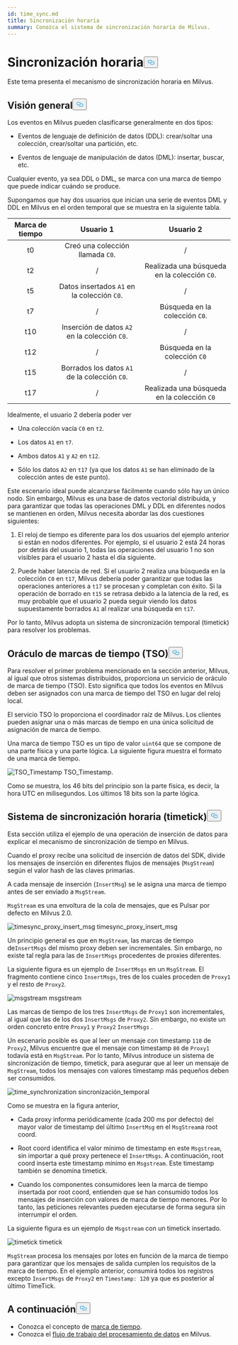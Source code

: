 ```yaml
---
id: time_sync.md
title: Sincronización horaria
summary: Conozca el sistema de sincronización horaria de Milvus.
---
```


<h1 id="Time-Synchronization" class="common-anchor-header">Sincronización horaria<button data-href="#Time-Synchronization" class="anchor-icon" translate="no">
      <svg translate="no"
        aria-hidden="true"
        focusable="false"
        height="20"
        version="1.1"
        viewBox="0 0 16 16"
        width="16"
      >
        <path
          fill="#0092E4"
          fill-rule="evenodd"
          d="M4 9h1v1H4c-1.5 0-3-1.69-3-3.5S2.55 3 4 3h4c1.45 0 3 1.69 3 3.5 0 1.41-.91 2.72-2 3.25V8.59c.58-.45 1-1.27 1-2.09C10 5.22 8.98 4 8 4H4c-.98 0-2 1.22-2 2.5S3 9 4 9zm9-3h-1v1h1c1 0 2 1.22 2 2.5S13.98 12 13 12H9c-.98 0-2-1.22-2-2.5 0-.83.42-1.64 1-2.09V6.25c-1.09.53-2 1.84-2 3.25C6 11.31 7.55 13 9 13h4c1.45 0 3-1.69 3-3.5S14.5 6 13 6z"
        ></path>
      </svg>
    </button></h1><p>Este tema presenta el mecanismo de sincronización horaria en Milvus.</p>
<h2 id="Overview" class="common-anchor-header">Visión general<button data-href="#Overview" class="anchor-icon" translate="no">
      <svg translate="no"
        aria-hidden="true"
        focusable="false"
        height="20"
        version="1.1"
        viewBox="0 0 16 16"
        width="16"
      >
        <path
          fill="#0092E4"
          fill-rule="evenodd"
          d="M4 9h1v1H4c-1.5 0-3-1.69-3-3.5S2.55 3 4 3h4c1.45 0 3 1.69 3 3.5 0 1.41-.91 2.72-2 3.25V8.59c.58-.45 1-1.27 1-2.09C10 5.22 8.98 4 8 4H4c-.98 0-2 1.22-2 2.5S3 9 4 9zm9-3h-1v1h1c1 0 2 1.22 2 2.5S13.98 12 13 12H9c-.98 0-2-1.22-2-2.5 0-.83.42-1.64 1-2.09V6.25c-1.09.53-2 1.84-2 3.25C6 11.31 7.55 13 9 13h4c1.45 0 3-1.69 3-3.5S14.5 6 13 6z"
        ></path>
      </svg>
    </button></h2><p>Los eventos en Milvus pueden clasificarse generalmente en dos tipos:</p>
<ul>
<li><p>Eventos de lenguaje de definición de datos (DDL): crear/soltar una colección, crear/soltar una partición, etc.</p></li>
<li><p>Eventos de lenguaje de manipulación de datos (DML): insertar, buscar, etc.</p></li>
</ul>
<p>Cualquier evento, ya sea DDL o DML, se marca con una marca de tiempo que puede indicar cuándo se produce.</p>
<p>Supongamos que hay dos usuarios que inician una serie de eventos DML y DDL en Milvus en el orden temporal que se muestra en la siguiente tabla.</p>
<table>
<thead>
<tr><th style="text-align:center">Marca de tiempo</th><th style="text-align:center">Usuario 1</th><th style="text-align:center">Usuario 2</th></tr>
</thead>
<tbody>
<tr><td style="text-align:center">t0</td><td style="text-align:center">Creó una colección llamada <code translate="no">C0</code>.</td><td style="text-align:center">/</td></tr>
<tr><td style="text-align:center">t2</td><td style="text-align:center">/</td><td style="text-align:center">Realizada una búsqueda en la colección <code translate="no">C0</code>.</td></tr>
<tr><td style="text-align:center">t5</td><td style="text-align:center">Datos insertados <code translate="no">A1</code> en la colección <code translate="no">C0</code>.</td><td style="text-align:center">/</td></tr>
<tr><td style="text-align:center">t7</td><td style="text-align:center">/</td><td style="text-align:center">Búsqueda en la colección <code translate="no">C0</code>.</td></tr>
<tr><td style="text-align:center">t10</td><td style="text-align:center">Inserción de datos <code translate="no">A2</code> en la colección <code translate="no">C0</code>.</td><td style="text-align:center">/</td></tr>
<tr><td style="text-align:center">t12</td><td style="text-align:center">/</td><td style="text-align:center">Búsqueda en la colección <code translate="no">C0</code></td></tr>
<tr><td style="text-align:center">t15</td><td style="text-align:center">Borrados los datos <code translate="no">A1</code> de la colección <code translate="no">C0</code>.</td><td style="text-align:center">/</td></tr>
<tr><td style="text-align:center">t17</td><td style="text-align:center">/</td><td style="text-align:center">Realizada una búsqueda en la colección <code translate="no">C0</code></td></tr>
</tbody>
</table>
<p>Idealmente, el usuario 2 debería poder ver</p>
<ul>
<li><p>Una colección vacía <code translate="no">C0</code> en <code translate="no">t2</code>.</p></li>
<li><p>Los datos <code translate="no">A1</code> en <code translate="no">t7</code>.</p></li>
<li><p>Ambos datos <code translate="no">A1</code> y <code translate="no">A2</code> en <code translate="no">t12</code>.</p></li>
<li><p>Sólo los datos <code translate="no">A2</code> en <code translate="no">t17</code> (ya que los datos <code translate="no">A1</code> se han eliminado de la colección antes de este punto).</p></li>
</ul>
<p>Este escenario ideal puede alcanzarse fácilmente cuando sólo hay un único nodo. Sin embargo, Milvus es una base de datos vectorial distribuida, y para garantizar que todas las operaciones DML y DDL en diferentes nodos se mantienen en orden, Milvus necesita abordar las dos cuestiones siguientes:</p>
<ol>
<li><p>El reloj de tiempo es diferente para los dos usuarios del ejemplo anterior si están en nodos diferentes. Por ejemplo, si el usuario 2 está 24 horas por detrás del usuario 1, todas las operaciones del usuario 1 no son visibles para el usuario 2 hasta el día siguiente.</p></li>
<li><p>Puede haber latencia de red. Si el usuario 2 realiza una búsqueda en la colección <code translate="no">C0</code> en <code translate="no">t17</code>, Milvus debería poder garantizar que todas las operaciones anteriores a <code translate="no">t17</code> se procesan y completan con éxito. Si la operación de borrado en <code translate="no">t15</code> se retrasa debido a la latencia de la red, es muy probable que el usuario 2 pueda seguir viendo los datos supuestamente borrados <code translate="no">A1</code> al realizar una búsqueda en <code translate="no">t17</code>.</p></li>
</ol>
<p>Por lo tanto, Milvus adopta un sistema de sincronización temporal (timetick) para resolver los problemas.</p>
<h2 id="Timestamp-oracle-TSO" class="common-anchor-header">Oráculo de marcas de tiempo (TSO)<button data-href="#Timestamp-oracle-TSO" class="anchor-icon" translate="no">
      <svg translate="no"
        aria-hidden="true"
        focusable="false"
        height="20"
        version="1.1"
        viewBox="0 0 16 16"
        width="16"
      >
        <path
          fill="#0092E4"
          fill-rule="evenodd"
          d="M4 9h1v1H4c-1.5 0-3-1.69-3-3.5S2.55 3 4 3h4c1.45 0 3 1.69 3 3.5 0 1.41-.91 2.72-2 3.25V8.59c.58-.45 1-1.27 1-2.09C10 5.22 8.98 4 8 4H4c-.98 0-2 1.22-2 2.5S3 9 4 9zm9-3h-1v1h1c1 0 2 1.22 2 2.5S13.98 12 13 12H9c-.98 0-2-1.22-2-2.5 0-.83.42-1.64 1-2.09V6.25c-1.09.53-2 1.84-2 3.25C6 11.31 7.55 13 9 13h4c1.45 0 3-1.69 3-3.5S14.5 6 13 6z"
        ></path>
      </svg>
    </button></h2><p>Para resolver el primer problema mencionado en la sección anterior, Milvus, al igual que otros sistemas distribuidos, proporciona un servicio de oráculo de marca de tiempo (TSO). Esto significa que todos los eventos en Milvus deben ser asignados con una marca de tiempo del TSO en lugar del reloj local.</p>
<p>El servicio TSO lo proporciona el coordinador raíz de Milvus. Los clientes pueden asignar una o más marcas de tiempo en una única solicitud de asignación de marca de tiempo.</p>
<p>Una marca de tiempo TSO es un tipo de valor <code translate="no">uint64</code> que se compone de una parte física y una parte lógica. La siguiente figura muestra el formato de una marca de tiempo.</p>
<p>
  
   <span class="img-wrapper"> <img translate="no" src="/docs/v2.5.x/assets/TSO_Timestamp.png" alt="TSO_Timestamp" class="doc-image" id="tso_timestamp" />
   </span> <span class="img-wrapper"> <span>TSO_Timestamp</span>. </span></p>
<p>Como se muestra, los 46 bits del principio son la parte física, es decir, la hora UTC en milisegundos. Los últimos 18 bits son la parte lógica.</p>
<h2 id="Time-synchronization-system-timetick" class="common-anchor-header">Sistema de sincronización horaria (timetick)<button data-href="#Time-synchronization-system-timetick" class="anchor-icon" translate="no">
      <svg translate="no"
        aria-hidden="true"
        focusable="false"
        height="20"
        version="1.1"
        viewBox="0 0 16 16"
        width="16"
      >
        <path
          fill="#0092E4"
          fill-rule="evenodd"
          d="M4 9h1v1H4c-1.5 0-3-1.69-3-3.5S2.55 3 4 3h4c1.45 0 3 1.69 3 3.5 0 1.41-.91 2.72-2 3.25V8.59c.58-.45 1-1.27 1-2.09C10 5.22 8.98 4 8 4H4c-.98 0-2 1.22-2 2.5S3 9 4 9zm9-3h-1v1h1c1 0 2 1.22 2 2.5S13.98 12 13 12H9c-.98 0-2-1.22-2-2.5 0-.83.42-1.64 1-2.09V6.25c-1.09.53-2 1.84-2 3.25C6 11.31 7.55 13 9 13h4c1.45 0 3-1.69 3-3.5S14.5 6 13 6z"
        ></path>
      </svg>
    </button></h2><p>Esta sección utiliza el ejemplo de una operación de inserción de datos para explicar el mecanismo de sincronización de tiempo en Milvus.</p>
<p>Cuando el proxy recibe una solicitud de inserción de datos del SDK, divide los mensajes de inserción en diferentes flujos de mensajes (<code translate="no">MsgStream</code>) según el valor hash de las claves primarias.</p>
<p>A cada mensaje de inserción (<code translate="no">InsertMsg</code>) se le asigna una marca de tiempo antes de ser enviado a <code translate="no">MsgStream</code>.</p>
<div class="alert note">
  <code translate="no">MsgStream</code> es una envoltura de la cola de mensajes, que es Pulsar por defecto en Milvus 2.0.</div>
<p>
  
   <span class="img-wrapper"> <img translate="no" src="/docs/v2.5.x/assets/timesync_proxy_insert_msg.png" alt="timesync_proxy_insert_msg" class="doc-image" id="timesync_proxy_insert_msg" />
   </span> <span class="img-wrapper"> <span>timesync_proxy_insert_msg</span> </span></p>
<p>Un principio general es que en <code translate="no">MsgStream</code>, las marcas de tiempo de<code translate="no">InsertMsgs</code> del mismo proxy deben ser incrementales. Sin embargo, no existe tal regla para las de <code translate="no">InsertMsgs</code> procedentes de proxies diferentes.</p>
<p>La siguiente figura es un ejemplo de <code translate="no">InsertMsgs</code> en un <code translate="no">MsgStream</code>. El fragmento contiene cinco <code translate="no">InsertMsgs</code>, tres de los cuales proceden de <code translate="no">Proxy1</code> y el resto de <code translate="no">Proxy2</code>.</p>
<p>
  
   <span class="img-wrapper"> <img translate="no" src="/docs/v2.5.x/assets/msgstream.png" alt="msgstream" class="doc-image" id="msgstream" />
   </span> <span class="img-wrapper"> <span>msgstream</span> </span></p>
<p>Las marcas de tiempo de los tres <code translate="no">InsertMsgs</code> de <code translate="no">Proxy1</code> son incrementales, al igual que las de los dos <code translate="no">InsertMsgs</code> de <code translate="no">Proxy2</code>. Sin embargo, no existe un orden concreto entre <code translate="no">Proxy1</code> y <code translate="no">Proxy2</code> <code translate="no">InsertMsgs</code> .</p>
<p>Un escenario posible es que al leer un mensaje con timestamp <code translate="no">110</code> de <code translate="no">Proxy2</code>, Milvus encuentre que el mensaje con timestamp <code translate="no">80</code> de <code translate="no">Proxy1</code> todavía está en <code translate="no">MsgStream</code>. Por lo tanto, Milvus introduce un sistema de sincronización de tiempo, timetick, para asegurar que al leer un mensaje de <code translate="no">MsgStream</code>, todos los mensajes con valores timestamp más pequeños deben ser consumidos.</p>
<p>
  
   <span class="img-wrapper"> <img translate="no" src="/docs/v2.5.x/assets/time_synchronization.png" alt="time_synchronization" class="doc-image" id="time_synchronization" />
   </span> <span class="img-wrapper"> <span>sincronización_temporal</span> </span></p>
<p>Como se muestra en la figura anterior,</p>
<ul>
<li><p>Cada proxy informa periódicamente (cada 200 ms por defecto) del mayor valor de timestamp del último <code translate="no">InsertMsg</code> en el <code translate="no">MsgStream</code>a root coord.</p></li>
<li><p>Root coord identifica el valor mínimo de timestamp en este <code translate="no">Msgstream</code>, sin importar a qué proxy pertenece el <code translate="no">InsertMsgs</code>. A continuación, root coord inserta este timestamp mínimo en <code translate="no">Msgstream</code>. Este timestamp también se denomina timetick.</p></li>
<li><p>Cuando los componentes consumidores leen la marca de tiempo insertada por root coord, entienden que se han consumido todos los mensajes de inserción con valores de marca de tiempo menores. Por lo tanto, las peticiones relevantes pueden ejecutarse de forma segura sin interrumpir el orden.</p></li>
</ul>
<p>La siguiente figura es un ejemplo de <code translate="no">Msgstream</code> con un timetick insertado.</p>
<p>
  
   <span class="img-wrapper"> <img translate="no" src="/docs/v2.5.x/assets/timetick.png" alt="timetick" class="doc-image" id="timetick" />
   </span> <span class="img-wrapper"> <span>timetick</span> </span></p>
<p><code translate="no">MsgStream</code> procesa los mensajes por lotes en función de la marca de tiempo para garantizar que los mensajes de salida cumplen los requisitos de la marca de tiempo. En el ejemplo anterior, consumirá todos los registros excepto <code translate="no">InsertMsgs</code> de <code translate="no">Proxy2</code> en <code translate="no">Timestamp: 120</code> ya que es posterior al último TimeTick.</p>
<h2 id="Whats-next" class="common-anchor-header">A continuación<button data-href="#Whats-next" class="anchor-icon" translate="no">
      <svg translate="no"
        aria-hidden="true"
        focusable="false"
        height="20"
        version="1.1"
        viewBox="0 0 16 16"
        width="16"
      >
        <path
          fill="#0092E4"
          fill-rule="evenodd"
          d="M4 9h1v1H4c-1.5 0-3-1.69-3-3.5S2.55 3 4 3h4c1.45 0 3 1.69 3 3.5 0 1.41-.91 2.72-2 3.25V8.59c.58-.45 1-1.27 1-2.09C10 5.22 8.98 4 8 4H4c-.98 0-2 1.22-2 2.5S3 9 4 9zm9-3h-1v1h1c1 0 2 1.22 2 2.5S13.98 12 13 12H9c-.98 0-2-1.22-2-2.5 0-.83.42-1.64 1-2.09V6.25c-1.09.53-2 1.84-2 3.25C6 11.31 7.55 13 9 13h4c1.45 0 3-1.69 3-3.5S14.5 6 13 6z"
        ></path>
      </svg>
    </button></h2><ul>
<li>Conozca el concepto de <a href="/docs/es/v2.5.x/timestamp.md">marca de tiempo</a>.</li>
<li>Conozca el <a href="/docs/es/v2.5.x/data_processing.md">flujo de trabajo del procesamiento de datos</a> en Milvus.</li>
</ul>
